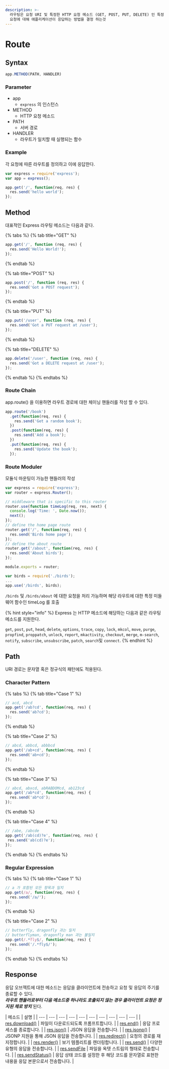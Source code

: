 ```yaml
---
description: >-
  라우팅은 요청 URI 및 특정한 HTTP 요청 메소드 (GET, POST, PUT, DELETE) 인 특정 엔드포인트 에 대한 클라이언트
  요청에 대해 애플리케이션이 응답하는 방법을 결정 하는것
---
```


# Route

## Syntax

```javascript
app.METHOD(PATH, HANDLER)
```

### Parameter

* app
  * `express` 의 인스턴스 
* METHOD
  * HTTP 요청 메소드
* PATH
  * 서버 경로
* HANDLER
  * 라우트가 일치할 때 실행되는 함수

### Example

각 요청에 따른 라우트를 정의하고 이에 응답한다.

```javascript
var express = require('express');
var app = express();

app.get('/', function(req, res) {
  res.send('hello world');
});
```

## Method

대표적인 Express 라우팅 메소드는 다음과 같다.

{% tabs %}
{% tab title="GET" %}
```javascript
app.get('/', function (req, res) {
  res.send('Hello World!');
});
```
{% endtab %}

{% tab title="POST" %}
```javascript
app.post('/', function (req, res) {
  res.send('Got a POST request');
});
```
{% endtab %}

{% tab title="PUT" %}
```javascript
app.put('/user', function (req, res) {
  res.send('Got a PUT request at /user');
});
```
{% endtab %}

{% tab title="DELETE" %}
```javascript
app.delete('/user', function (req, res) {
  res.send('Got a DELETE request at /user');
});
```
{% endtab %}
{% endtabs %}

### Route Chain

app.route\(\) 을 이용하면 라우트 경로에 대한 체이닝 핸들러를 작성 할 수 있다.

```javascript
app.route('/book')
  .get(function(req, res) {
    res.send('Get a random book');
  })
  .post(function(req, res) {
    res.send('Add a book');
  })
  .put(function(req, res) {
    res.send('Update the book');
  });

```

### Route Moduler

모듈식 마운팅이 가능한 핸들러의 작성 

```javascript
var express = require('express');
var router = express.Router();

// middleware that is specific to this router
router.use(function timeLog(req, res, next) {
  console.log('Time: ', Date.now());
  next();
});
// define the home page route
router.get('/', function(req, res) {
  res.send('Birds home page');
});
// define the about route
router.get('/about', function(req, res) {
  res.send('About birds');
});

module.exports = router;
```

```javascript
var birds = require('./birds');
...
app.use('/birds', birds);
```

`/birds` 및 `/birds/about` 에 대한 요청을 처리 가능하며 해당 라우트에 대한 특정 미들웨어 함수인 timeLog 를 호출

{% hint style="info" %}
Express 는 HTTP 메소드에 해당하는 다음과 같은 라우팅 메소드를 지원한다.

`get`, `post`, `put`, `head`, `delete`, `options`, `trace`, `copy`, `lock`, `mkcol`, `move`, `purge`, `propfind`, `proppatch`, `unlock`, `report`, `mkactivity`, `checkout`, `merge`, `m-search`, `notify`, `subscribe`, `unsubscribe`, `patch`, `search`및 `connect`.
{% endhint %}

## Path 

URI 경로는 문자열 혹은 정규식의 패턴에도 적용된다.

### Character Pattern

{% tabs %}
{% tab title="Case 1" %}
```javascript
// acd, abcd
app.get('/ab?cd', function(req, res) {
  res.send('ab?cd');
});
```
{% endtab %}

{% tab title="Case 2" %}
```javascript
// abcd, abbcd, abbbcd
app.get('/ab+cd', function(req, res) {
  res.send('ab+cd');
});
```
{% endtab %}

{% tab title="Case 3" %}
```javascript
// abcd, abxcd, abRABDOMcd, ab123cd
app.get('/ab*cd', function(req, res) {
  res.send('ab*cd');
});
```
{% endtab %}

{% tab title="Case 4" %}
```javascript
// /abe, /abcde
app.get('/ab(cd)?e', function(req, res) {
 res.send('ab(cd)?e');
});
```
{% endtab %}
{% endtabs %}

### Regular Expression 

{% tabs %}
{% tab title="Case 1" %}
```javascript
// a 가 포함된 모든 항목과 일치 
app.get(/a/, function(req, res) {
  res.send('/a/');
});
```
{% endtab %}

{% tab title="Case 2" %}
```javascript
// butterfly, dragonfly 과는 일치 
// butterflyman, dragonfly man 과는 불일치 
app.get(/.*fly$/, function(req, res) {
  res.send('/.*fly$/');
});
```
{% endtab %}
{% endtabs %}

## Response

응답 오브젝트에 대한 메소드는 응답을 클라이언트에 전송하고 요청 및 응답의 주기를 종료할 수 있다.  
_**라우트 핸들러로부터 다음 메소드중 하나라도 호출되지 않는 경우 클라이언트 요청은 정지된 채로 방치**_ 된다. 

| 메소드 | 설명 |
| --- | --- | --- | --- | --- | --- | --- | --- | --- | --- |
| [res.download\(\)](http://expressjs.com/ko/4x/api.html#res.download) | 파일이 다운로드되도록 프롬프트합니다. |
| [res.end\(\)](http://expressjs.com/ko/4x/api.html#res.end) | 응답 프로세스를 종료합니다. |
| [res.json\(\)](http://expressjs.com/ko/4x/api.html#res.json) | JSON 응답을 전송합니다. |
| [res.jsonp\(\)](http://expressjs.com/ko/4x/api.html#res.jsonp) | JSONP 지원을 통해 JSON 응답을 전송합니다. |
| [res.redirect\(\)](http://expressjs.com/ko/4x/api.html#res.redirect) | 요청의 경로를 재지정합니다. |
| [res.render\(\)](http://expressjs.com/ko/4x/api.html#res.render) | 보기 템플리트를 렌더링합니다. |
| [res.send\(\)](http://expressjs.com/ko/4x/api.html#res.send) | 다양한 유형의 응답을 전송합니다. |
| [res.sendFile](http://expressjs.com/ko/4x/api.html#res.sendFile) | 파일을 옥텟 스트림의 형태로 전송합니다. |
| [res.sendStatus\(\)](http://expressjs.com/ko/4x/api.html#res.sendStatus) | 응답 상태 코드를 설정한 후 해당 코드를 문자열로 표현한 내용을 응답 본문으로서 전송합니다. |

